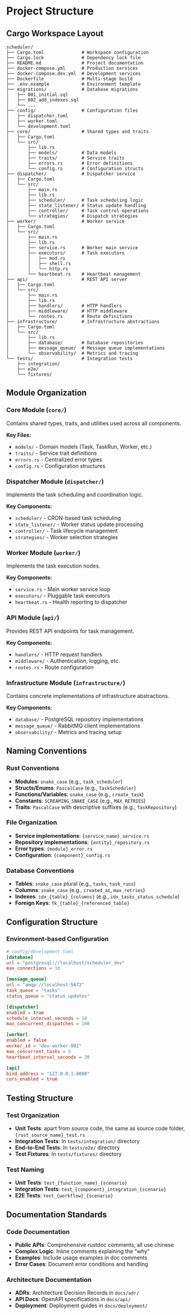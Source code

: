 # Project Structure

## Cargo Workspace Layout

```
scheduler/
├── Cargo.toml              # Workspace configuration
├── Cargo.lock              # Dependency lock file
├── README.md               # Project documentation
├── docker-compose.yml      # Production services
├── docker-compose.dev.yml  # Development services
├── Dockerfile              # Multi-stage build
├── .env.example            # Environment template
├── migrations/             # Database migrations
│   ├── 001_initial.sql
│   ├── 002_add_indexes.sql
│   └── ...
├── config/                 # Configuration files
│   ├── dispatcher.toml
│   ├── worker.toml
│   └── development.toml
├── core/                   # Shared types and traits
│   ├── Cargo.toml
│   └── src/
│       ├── lib.rs
│       ├── models/         # Data models
│       ├── traits/         # Service traits
│       ├── errors.rs       # Error definitions
│       └── config.rs       # Configuration structs
├── dispatcher/             # Dispatcher service
│   ├── Cargo.toml
│   └── src/
│       ├── main.rs
│       ├── lib.rs
│       ├── scheduler/      # Task scheduling logic
│       ├── state_listener/ # Status update handling
│       ├── controller/     # Task control operations
│       └── strategies/     # Dispatch strategies
├── worker/                 # Worker service
│   ├── Cargo.toml
│   └── src/
│       ├── main.rs
│       ├── lib.rs
│       ├── service.rs      # Worker main service
│       ├── executors/      # Task executors
│       │   ├── mod.rs
│       │   ├── shell.rs
│       │   └── http.rs
│       └── heartbeat.rs    # Heartbeat management
├── api/                    # REST API server
│   ├── Cargo.toml
│   └── src/
│       ├── main.rs
│       ├── lib.rs
│       ├── handlers/       # HTTP handlers
│       ├── middleware/     # HTTP middleware
│       └── routes.rs       # Route definitions
├── infrastructure/         # Infrastructure abstractions
│   ├── Cargo.toml
│   └── src/
│       ├── lib.rs
│       ├── database/       # Database repositories
│       ├── message_queue/  # Message queue implementations
│       └── observability/  # Metrics and tracing
└── tests/                  # Integration tests
    ├── integration/
    ├── e2e/
    └── fixtures/
```

## Module Organization

### Core Module (`core/`)

Contains shared types, traits, and utilities used across all components.

**Key Files:**

- `models/` - Domain models (Task, TaskRun, Worker, etc.)
- `traits/` - Service trait definitions
- `errors.rs` - Centralized error types
- `config.rs` - Configuration structures

### Dispatcher Module (`dispatcher/`)

Implements the task scheduling and coordination logic.

**Key Components:**

- `scheduler/` - CRON-based task scheduling
- `state_listener/` - Worker status update processing
- `controller/` - Task lifecycle management
- `strategies/` - Worker selection strategies

### Worker Module (`worker/`)

Implements the task execution nodes.

**Key Components:**

- `service.rs` - Main worker service loop
- `executors/` - Pluggable task executors
- `heartbeat.rs` - Health reporting to dispatcher

### API Module (`api/`)

Provides REST API endpoints for task management.

**Key Components:**

- `handlers/` - HTTP request handlers
- `middleware/` - Authentication, logging, etc.
- `routes.rs` - Route configuration

### Infrastructure Module (`infrastructure/`)

Contains concrete implementations of infrastructure abstractions.

**Key Components:**

- `database/` - PostgreSQL repository implementations
- `message_queue/` - RabbitMQ client implementations
- `observability/` - Metrics and tracing setup

## Naming Conventions

### Rust Conventions

- **Modules**: `snake_case` (e.g., `task_scheduler`)
- **Structs/Enums**: `PascalCase` (e.g., `TaskScheduler`)
- **Functions/Variables**: `snake_case` (e.g., `create_task`)
- **Constants**: `SCREAMING_SNAKE_CASE` (e.g., `MAX_RETRIES`)
- **Traits**: `PascalCase` with descriptive suffixes (e.g., `TaskRepository`)

### File Organization

- **Service implementations**: `{service_name}_service.rs`
- **Repository implementations**: `{entity}_repository.rs`
- **Error types**: `{module}_error.rs`
- **Configuration**: `{component}_config.rs`

### Database Conventions

- **Tables**: `snake_case` plural (e.g., `tasks`, `task_runs`)
- **Columns**: `snake_case` (e.g., `created_at`, `max_retries`)
- **Indexes**: `idx_{table}_{columns}` (e.g., `idx_tasks_status_schedule`)
- **Foreign Keys**: `fk_{table}_{referenced_table}`

## Configuration Structure

### Environment-based Configuration

```toml
# config/development.toml
[database]
url = "postgresql://localhost/scheduler_dev"
max_connections = 10

[message_queue]
url = "amqp://localhost:5672"
task_queue = "tasks"
status_queue = "status_updates"

[dispatcher]
enabled = true
schedule_interval_seconds = 10
max_concurrent_dispatches = 100

[worker]
enabled = false
worker_id = "dev-worker-001"
max_concurrent_tasks = 5
heartbeat_interval_seconds = 30

[api]
bind_address = "127.0.0.1:8080"
cors_enabled = true
```

## Testing Structure

### Test Organization

- **Unit Tests**: apart from source code, the same as source code folder, `{rust_source_name}_test.rs`
- **Integration Tests**: In `tests/integration/` directory
- **End-to-End Tests**: In `tests/e2e/` directory
- **Test Fixtures**: In `tests/fixtures/` directory

### Test Naming

- **Unit Tests**: `test_{function_name}_{scenario}`
- **Integration Tests**: `test_{component}_integration_{scenario}`
- **E2E Tests**: `test_{workflow}_{scenario}`

## Documentation Standards

### Code Documentation

- **Public APIs**: Comprehensive rustdoc comments, all use chinese
- **Complex Logic**: Inline comments explaining the "why"
- **Examples**: Include usage examples in doc comments
- **Error Cases**: Document error conditions and handling

### Architecture Documentation

- **ADRs**: Architecture Decision Records in `docs/adr/`
- **API Docs**: OpenAPI specifications in `docs/api/`
- **Deployment**: Deployment guides in `docs/deployment/`
